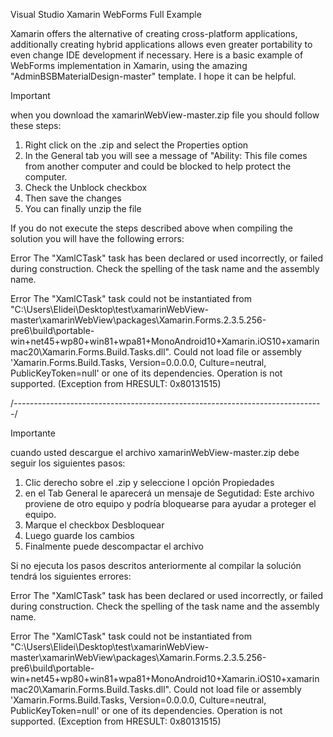 Visual Studio Xamarin WebForms Full Example

Xamarin offers the alternative of creating cross-platform applications, additionally creating hybrid applications allows even greater portability to even change IDE development if necessary. Here is a basic example of WebForms implementation in Xamarin, using the amazing "AdminBSBMaterialDesign-master" template. I hope it can be helpful.


Important

when you download the xamarinWebView-master.zip file you should follow these steps:
1. Right click on the .zip and select the Properties option
2. In the General tab you will see a message of "Ability: This file comes from another computer and could be blocked to help protect the computer.
3. Check the Unblock checkbox
4. Then save the changes
5. You can finally unzip the file


If you do not execute the steps described above when compiling the solution you will have the following errors:


Error		The "XamlCTask" task has been declared or used incorrectly, or failed during construction. Check the spelling of the task name and the assembly name.	

Error		The "XamlCTask" task could not be instantiated from "C:\Users\Elidei\Desktop\test\xamarinWebView-master\xamarinWebView\packages\Xamarin.Forms.2.3.5.256-pre6\build\portable-win+net45+wp80+win81+wpa81+MonoAndroid10+Xamarin.iOS10+xamarinmac20\Xamarin.Forms.Build.Tasks.dll". Could not load file or assembly 'Xamarin.Forms.Build.Tasks, Version=0.0.0.0, Culture=neutral, PublicKeyToken=null' or one of its dependencies. Operation is not supported. (Exception from HRESULT: 0x80131515)
			


/*-----------------------------------------------------------------------------*/

Importante

cuando usted descargue el archivo xamarinWebView-master.zip debe seguir los siguientes pasos:
1. Clic derecho sobre el .zip y seleccione l opción Propiedades
2. en el Tab General le aparecerá un mensaje de Segutidad: Este archivo proviene de otro equipo y podría bloquearse para ayudar a proteger el equipo.
3. Marque el checkbox Desbloquear 
4. Luego guarde los cambios
5. Finalmente puede descompactar el archivo

Si no ejecuta los pasos descritos anteriormente al compilar la solución tendrá los siguientes errores:


Error		The "XamlCTask" task has been declared or used incorrectly, or failed during construction. Check the spelling of the task name and the assembly name.	

Error		The "XamlCTask" task could not be instantiated from "C:\Users\Elidei\Desktop\test\xamarinWebView-master\xamarinWebView\packages\Xamarin.Forms.2.3.5.256-pre6\build\portable-win+net45+wp80+win81+wpa81+MonoAndroid10+Xamarin.iOS10+xamarinmac20\Xamarin.Forms.Build.Tasks.dll". Could not load file or assembly 'Xamarin.Forms.Build.Tasks, Version=0.0.0.0, Culture=neutral, PublicKeyToken=null' or one of its dependencies. Operation is not supported. (Exception from HRESULT: 0x80131515)
			



